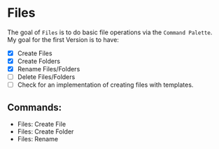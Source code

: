 # Files

The goal of `Files` is to do basic file operations via the `Command Palette`.  
My goal for the first Version is to have:

- [x] Create Files
- [x] Create Folders
- [x] Rename Files/Folders
- [ ] Delete Files/Folders
- [ ] Check for an implementation of creating files with templates.

## Commands:
- Files: Create File
- Files: Create Folder
- Files: Rename
